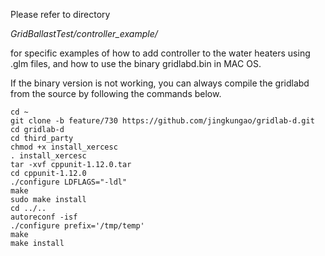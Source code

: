 Please refer to directory 

*GridBallastTest/controller_example/* 

for specific examples of how to add controller to the water heaters using .glm files, and how to use the binary gridlabd.bin in MAC OS.

If the binary version is not working, you can always compile the gridlabd from the source by following the commands below.


```{bash}
cd ~
git clone -b feature/730 https://github.com/jingkungao/gridlab-d.git
cd gridlab-d
cd third_party
chmod +x install_xercesc
. install_xercesc
tar -xvf cppunit-1.12.0.tar
cd cppunit-1.12.0
./configure LDFLAGS="-ldl"
make
sudo make install
cd ../..
autoreconf -isf
./configure prefix='/tmp/temp'
make
make install
```
